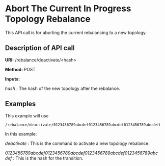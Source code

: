 Abort The Current In Progress Topology Rebalance
=========================

This API call is for aborting the current rebalancing to a new topology.

Description of API call
-----------------------

**URI:**   /rebalance/deactivate/&lt;hash&gt;

**Method:**  POST 

**Inputs:**

*hash* :   The hash of the new topology after the rebalance.

Examples
--------

This example will use

```
/rebalance/deactivate/0123456789abcdef0123456789abcdef0123456789abcdef0123456789abcdef
```

In this example:

*deactivate* :   This is the command to activate a new topology rebalance.

*0123456789abcdef0123456789abcdef0123456789abcdef0123456789abcdef* :   This is the hash for the transition.
